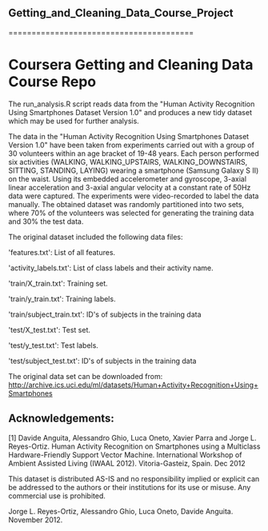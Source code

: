 ## Getting_and_Cleaning_Data_Course_Project
========================================

# Coursera Getting and Cleaning Data Course Repo


The run_analysis.R script reads data from the "Human Activity Recognition 
Using Smartphones Dataset Version 1.0" and produces a new tidy dataset 
which may be used for further analysis.

The data in the "Human Activity Recognition Using Smartphones Dataset 
Version 1.0" have been taken from experiments carried out with a group of 30 
volunteers within an age bracket of 19-48 years. 
Each person performed six activities (WALKING, WALKING_UPSTAIRS, WALKING_DOWNSTAIRS, 
SITTING, STANDING, LAYING) wearing a smartphone (Samsung Galaxy S II) on the waist. 
Using its embedded accelerometer and gyroscope, 3-axial linear acceleration and 
3-axial angular velocity at a constant rate of 50Hz data were captured. 
The experiments were video-recorded to label the data manually. 
The obtained dataset was randomly partitioned into two sets, 
where 70% of the volunteers was selected for generating the training data 
and 30% the test data.

The original dataset included the following data files:

'features.txt': List of all features.

'activity_labels.txt': List of class labels and their activity name.

'train/X_train.txt': Training set.

'train/y_train.txt': Training labels.

'train/subject_train.txt': ID's of subjects in the training data

'test/X_test.txt': Test set.

'test/y_test.txt': Test labels.

'test/subject_test.txt': ID's of subjects in the training data



The original data set can be downloaded from:
http://archive.ics.uci.edu/ml/datasets/Human+Activity+Recognition+Using+Smartphones

## Acknowledgements:

[1] Davide Anguita, Alessandro Ghio, Luca Oneto, Xavier Parra and Jorge L. Reyes-Ortiz. Human Activity Recognition on Smartphones using a Multiclass Hardware-Friendly Support Vector Machine. International Workshop of Ambient Assisted Living (IWAAL 2012). Vitoria-Gasteiz, Spain. Dec 2012

This dataset is distributed AS-IS and no responsibility implied or explicit can be addressed to the authors or their institutions for its use or misuse. Any commercial use is prohibited.

Jorge L. Reyes-Ortiz, Alessandro Ghio, Luca Oneto, Davide Anguita. November 2012.